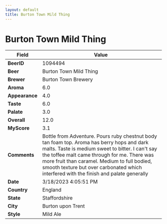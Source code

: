 ```yaml
---
layout: default
title: Burton Town Mild Thing
---
```


# Burton Town Mild Thing

| Field         | Value     |
|---------------|-----------|
| **BeerID** | 1094494 |
| **Beer** | Burton Town Mild Thing |
| **Brewer** | Burton Town Brewery |
| **Aroma** | 6.0 |
| **Appearance** | 4.0 |
| **Taste** | 6.0 |
| **Palate** | 3.0 |
| **Overall** | 12.0 |
| **MyScore** | 3.1 |
| **Comments** | Bottle from Adventure. Pours ruby chestnut body tan foam top. Aroma has berry hops and dark malts. Taste is medium sweet to bitter. I can't say the toffee malt came through for me. There was more fruit than caramel. Medium to full bodied, smooth texture but over carbonated which interfered with the finish and palate generally |
| **Date** | 3/18/2023 4:05:51 PM |
| **Country** | England |
| **State** | Staffordshire |
| **City** | Burton upon Trent |
| **Style** | Mild Ale |
